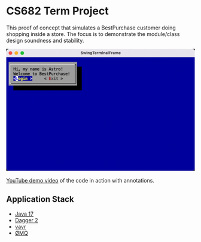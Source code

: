# CS682 Term Project

This proof of concept that simulates a BestPurchase customer doing shopping inside a store.  The focus is to demonstrate the module/class design soundness and stability.

![GUI](./doc/ui.gif)

[YouTube demo video](https://youtu.be/fjH7R51kG6A) of the code in action with annotations.

## Application Stack

- [Java 17](https://openjdk.java.net/projects/jdk/17/)
- [Dagger 2](https://dagger.dev)
- [vavr](https://www.vavr.io)
- [ØMQ](https://zeromq.org)